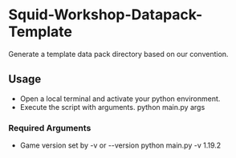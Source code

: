 # Squid-Workshop-Datapack-Template
Generate a template data pack directory based on our convention.

## Usage
- Open a local terminal and activate your python environment.
- Execute the script with arguments.
  python main.py args

### Required Arguments
- Game version set by -v or --version
  python main.py -v 1.19.2

